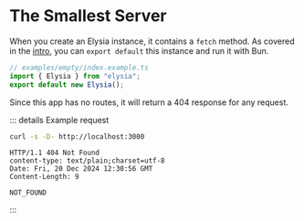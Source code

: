 <!-- This file is automatically-generated. Do not edit. -->

<template v-if="false">

> [!CAUTION]
> This file has been automatically generated from the [examples in the `examples/empty` directory.](https://github.com/dtinth/elysia-by-example/tree/main/examples/empty).
> Do not directly edit this file, as it will be overwritten.
> [[View the live site here.]](https://dtinth.github.io/elysia-by-example/examples/empty.html)

</template>


# The Smallest Server
When you create an Elysia instance, it contains a `fetch` method.
As covered in the [intro](./intro.html), you can `export default` this instance and run it with Bun.
```ts
// examples/empty/index.example.ts
import { Elysia } from "elysia";
export default new Elysia();

```

Since this app has no routes, it will return a 404 response for any request.

::: details Example request

<div style="margin-bottom: 0.5rem">

```sh
curl -s -D- http://localhost:3000
```

</div>

```http
HTTP/1.1 404 Not Found
content-type: text/plain;charset=utf-8
Date: Fri, 20 Dec 2024 12:30:56 GMT
Content-Length: 9

NOT_FOUND
```
:::
